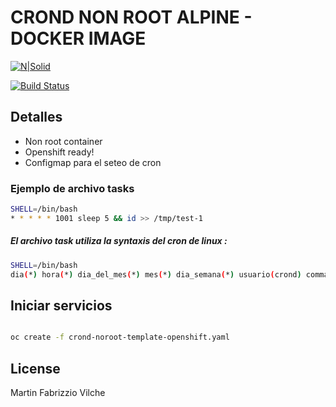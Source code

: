 # CROND NON ROOT ALPINE - DOCKER IMAGE

[![N|Solid](https://cldup.com/dTxpPi9lDf.thumb.png)](https://nodesource.com/products/nsolid)

[![Build Status](https://travis-ci.org/joemccann/dillinger.svg?branch=master)](https://travis-ci.org/joemccann/dillinger)


## Detalles

- Non root container
- Openshift ready!
- Configmap para el seteo de cron


### Ejemplo de archivo tasks

```bash
SHELL=/bin/bash
* * * * * 1001 sleep 5 && id >> /tmp/test-1
```
#####  El archivo task utiliza la syntaxis del cron de linux :

 ```bash
SHELL=/bin/bash
dia(*) hora(*) dia_del_mes(*) mes(*) dia_semana(*) usuario(crond) commando(sleep 5 && id >> /tmp/test-1)
```


## Iniciar servicios

```bash

oc create -f crond-noroot-template-openshift.yaml

```




## License
Martin Fabrizzio Vilche
